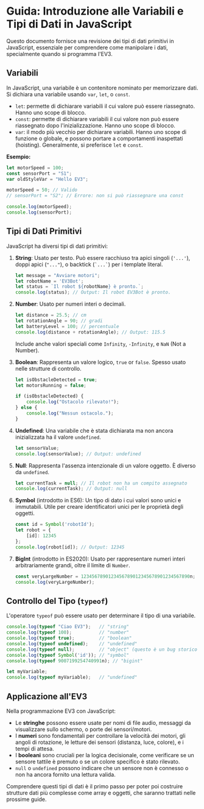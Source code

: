 # Guida: Introduzione alle Variabili e Tipi di Dati in JavaScript

Questo documento fornisce una revisione dei tipi di dati primitivi in JavaScript, essenziale per comprendere come manipolare i dati, specialmente quando si programma l'EV3.

## Variabili

In JavaScript, una variabile è un contenitore nominato per memorizzare dati. Si dichiara una variabile usando `var`, `let`, o `const`.

-   `let`: permette di dichiarare variabili il cui valore può essere riassegnato. Hanno uno scope di blocco.
-   `const`: permette di dichiarare variabili il cui valore non può essere riassegnato dopo l'inizializzazione. Hanno uno scope di blocco.
-   `var`: il modo più vecchio per dichiarare variabili. Hanno uno scope di funzione o globale, e possono portare a comportamenti inaspettati (hoisting). Generalmente, si preferisce `let` e `const`.

**Esempio:**

```javascript
let motorSpeed = 100;
const sensorPort = "S1";
var oldStyleVar = "Hello EV3";

motorSpeed = 50; // Valido
// sensorPort = "S2"; // Errore: non si può riassegnare una const

console.log(motorSpeed);
console.log(sensorPort);
```

## Tipi di Dati Primitivi

JavaScript ha diversi tipi di dati primitivi:

1.  **String**: Usato per testo. Può essere racchiuso tra apici singoli (`'...'`), doppi apici (`"..."`), o backtick (`` `...` ``) per i template literal.
    ```javascript
    let message = "Avviare motori";
    let robotName = 'EV3Bot';
    let status = `Il robot ${robotName} è pronto.`;
    console.log(status); // Output: Il robot EV3Bot è pronto.
    ```

2.  **Number**: Usato per numeri interi o decimali.
    ```javascript
    let distance = 25.5; // cm
    let rotationAngle = 90; // gradi
    let batteryLevel = 100; // percentuale
    console.log(distance + rotationAngle); // Output: 115.5
    ```
    Include anche valori speciali come `Infinity`, `-Infinity`, e `NaN` (Not a Number).

3.  **Boolean**: Rappresenta un valore logico, `true` or `false`. Spesso usato nelle strutture di controllo.
    ```javascript
    let isObstacleDetected = true;
    let motorsRunning = false;

    if (isObstacleDetected) {
        console.log("Ostacolo rilevato!");
    } else {
        console.log("Nessun ostacolo.");
    }
    ```

4.  **Undefined**: Una variabile che è stata dichiarata ma non ancora inizializzata ha il valore `undefined`.
    ```javascript
    let sensorValue;
    console.log(sensorValue); // Output: undefined
    ```

5.  **Null**: Rappresenta l'assenza intenzionale di un valore oggetto. È diverso da `undefined`.
    ```javascript
    let currentTask = null; // Il robot non ha un compito assegnato
    console.log(currentTask); // Output: null
    ```

6.  **Symbol** (introdotto in ES6): Un tipo di dato i cui valori sono unici e immutabili. Utile per creare identificatori unici per le proprietà degli oggetti.
    ```javascript
    const id = Symbol('robotId');
    let robot = {
        [id]: 12345
    };
    console.log(robot[id]); // Output: 12345
    ```

7.  **BigInt** (introdotto in ES2020): Usato per rappresentare numeri interi arbitrariamente grandi, oltre il limite di `Number`.
    ```javascript
    const veryLargeNumber = 1234567890123456789012345678901234567890n;
    console.log(veryLargeNumber);
    ```

## Controllo del Tipo (`typeof`)

L'operatore `typeof` può essere usato per determinare il tipo di una variabile.

```javascript
console.log(typeof "Ciao EV3");   // "string"
console.log(typeof 100);          // "number"
console.log(typeof true);         // "boolean"
console.log(typeof undefined);    // "undefined"
console.log(typeof null);         // "object" (questo è un bug storico di JavaScript)
console.log(typeof Symbol('id')); // "symbol"
console.log(typeof 9007199254740991n); // "bigint"

let myVariable;
console.log(typeof myVariable);   // "undefined"
```

## Applicazione all'EV3

Nella programmazione EV3 con JavaScript:
-   Le **stringhe** possono essere usate per nomi di file audio, messaggi da visualizzare sullo schermo, o porte dei sensori/motori.
-   I **numeri** sono fondamentali per controllare la velocità dei motori, gli angoli di rotazione, le letture dei sensori (distanza, luce, colore), e i tempi di attesa.
-   I **booleani** sono cruciali per la logica decisionale, come verificare se un sensore tattile è premuto o se un colore specifico è stato rilevato.
-   `null` o `undefined` possono indicare che un sensore non è connesso o non ha ancora fornito una lettura valida.

Comprendere questi tipi di dati è il primo passo per poter poi costruire strutture dati più complesse come array e oggetti, che saranno trattati nelle prossime guide.
